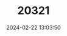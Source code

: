 ---
title: "20321"
category: "Solenodon paradoxus"
draft: false
date: 2024-02-22 13:03:50
languages:
  English: ["Haitian Solenodon", "Hispaniolan Solenodon"]
  Spanish; Castilian: ["Solenodon de la Española"]
---
